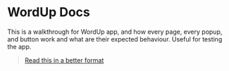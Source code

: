 # WordUp Docs

This is a walkthrough for WordUp app, and how every page, every popup, and button work and what are their expected behaviour.
Useful for testing the app.
> [Read this in a better format](https://rezat4795.github.io/)

